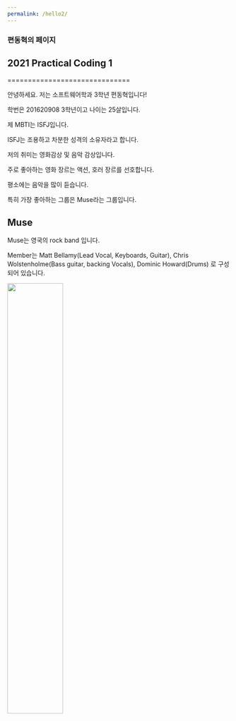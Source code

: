 ```yaml
---
permalink: /hello2/
---
```



### 편동혁의 페이지

## 2021 Practical Coding 1
==============================


안녕하세요. 저는 소프트웨어학과 3학년 편동혁입니다!

학번은 201620908 3학년이고 나이는 25살입니다.

제 MBTI는 ISFJ입니다.

ISFJ는 조용하고 차분한 성격의 소유자라고 합니다.

저의 취미는 영화감상 및 음악 감상입니다.

주로 좋아하는 영화 장르는 액션, 호러 장르를 선호합니다.

평소에는 음악을 많이 듣습니다. 

특히 가장 좋아하는 그룹은 Muse라는 그룹입니다.

## Muse

Muse는 영국의 rock band 입니다.

Member는 Matt Bellamy(Lead Vocal, Keyboards, Guitar), Chris Wolstenholme(Bass guitar, backing Vocals), Dominic Howard(Drums) 로 구성되어 있습니다.

<!--![Muse Image](https://upload.wikimedia.org/wikipedia/commons/thumb/3/3c/MuseBristol_050619-118_%2848035812973%29.jpg/1200px-MuseBristol_050619-118_%2848035812973%29.jpg)-->
<img src = "https://upload.wikimedia.org/wikipedia/commons/thumb/3/3c/MuseBristol_050619-118_%2848035812973%29.jpg/1200px-MuseBristol_050619-118_%2848035812973%29.jpg" width="50%">
